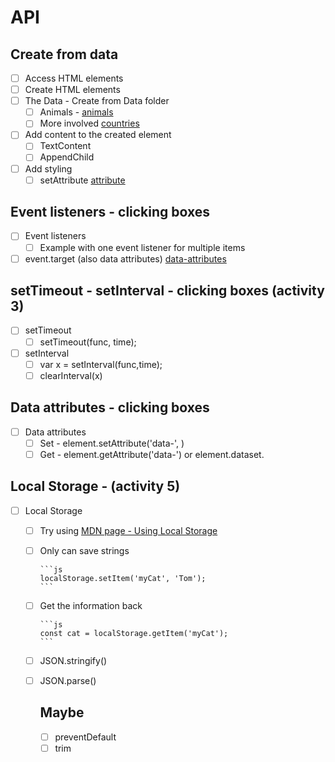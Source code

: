 # API

## Create from data

- [ ] Access HTML elements
- [ ] Create HTML elements
- [ ] The Data - Create from Data folder
  - [ ] Animals - [animals](https://gist.github.com/Aliendroid8045/b09f9ac24273b6fd8e5184bdf1d3a62e)
  - [ ] More involved [countries](https://github.com/mledoze/countries)
- [ ] Add content to the created element
  - [ ] TextContent
  - [ ] AppendChild
- [ ] Add styling
  - [ ] setAttribute [attribute](https://developer.mozilla.org/en-US/docs/Web/API/Element/setAttribute)

## Event listeners - clicking boxes

- [ ] Event listeners
  - [ ] Example with one event listener for multiple items
- [ ] event.target (also data attributes) [data-attributes](https://developer.mozilla.org/en-US/docs/Learn/HTML/Howto/Use_data_attributes)

## setTimeout - setInterval - clicking boxes (activity 3)

- [ ] setTimeout
  - [ ] setTimeout(func, time);
- [ ] setInterval
  - [ ] var x = setInterval(func,time);
  - [ ] clearInterval(x)

## Data attributes - clicking boxes

- [ ] Data attributes
  - [ ] Set - element.setAttribute('data-<attribute name>', <value>)
  - [ ] Get - element.getAttribute('data-<attribute name>') or
        element.dataset.<attribute name>

## Local Storage - (activity 5)

- [ ] Local Storage

  - [ ] Try using [MDN page - Using Local Storage](https://developer.mozilla.org/en-US/docs/Web/API/Web_Storage_API/Using_the_Web_Storage_API)
  - [ ] Only can save strings

        ```js
        localStorage.setItem('myCat', 'Tom');
        ```

  - [ ] Get the information back

        ```js
        const cat = localStorage.getItem('myCat');
        ```

  - [ ] JSON.stringify(<object to store>)
  - [ ] JSON.parse(<string to convert to object>)

## Maybe

- [ ] preventDefault
- [ ] trim

